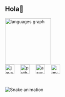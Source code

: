 <h2 align="left">Hola🥪</h2>


<div align="left">

  <img src="https://github-readme-stats.vercel.app/api/top-langs?username=abelAX&locale=en&hide_title=false&layout=compact&card_width=320&langs_count=5&theme=dracula&hide_border=false" height="150" alt="languages graph"  />
</div>
<div align="left">
  <img src="https://cdn.jsdelivr.net/gh/devicons/devicon/icons/java/java-original.svg" height="30" alt="java logo"  />
  <img width="12" />
  <img src="https://cdn.jsdelivr.net/gh/devicons/devicon/icons/python/python-original.svg" height="30" alt="python logo"  />
  <img width="12" />
  <img src="https://cdn.jsdelivr.net/gh/devicons/devicon/icons/azure/azure-original.svg" height="30" alt="azure logo"  />
  <img width="12" />
  <img src="https://cdn.jsdelivr.net/gh/devicons/devicon/icons/mysql/mysql-original.svg" height="30" alt="mysql logo"  />

</div>

 <!-- ![Anurag's GitHub stats](https://github-readme-stats.vercel.app/api?username=abelAX&show_icons=true&theme=transparent)-->

 <!-- ![Top Langs](https://github-readme-stats.vercel.app/api/top-langs/?username=abelAX&hide_progress=true)-->




###

<br clear="both">

<img src="https://raw.githubusercontent.com/abelAX/abelAX/output/snake.svg" alt="Snake animation" />

###
